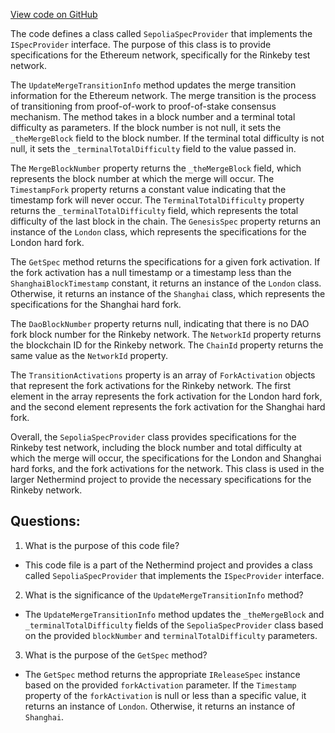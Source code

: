 [View code on GitHub](https://github.com/NethermindEth/nethermind/src/Nethermind/Nethermind.Specs/SepoliaSpecProvider.cs)

The code defines a class called `SepoliaSpecProvider` that implements the `ISpecProvider` interface. The purpose of this class is to provide specifications for the Ethereum network, specifically for the Rinkeby test network. 

The `UpdateMergeTransitionInfo` method updates the merge transition information for the Ethereum network. The merge transition is the process of transitioning from proof-of-work to proof-of-stake consensus mechanism. The method takes in a block number and a terminal total difficulty as parameters. If the block number is not null, it sets the `_theMergeBlock` field to the block number. If the terminal total difficulty is not null, it sets the `_terminalTotalDifficulty` field to the value passed in. 

The `MergeBlockNumber` property returns the `_theMergeBlock` field, which represents the block number at which the merge will occur. The `TimestampFork` property returns a constant value indicating that the timestamp fork will never occur. The `TerminalTotalDifficulty` property returns the `_terminalTotalDifficulty` field, which represents the total difficulty of the last block in the chain. The `GenesisSpec` property returns an instance of the `London` class, which represents the specifications for the London hard fork.

The `GetSpec` method returns the specifications for a given fork activation. If the fork activation has a null timestamp or a timestamp less than the `ShanghaiBlockTimestamp` constant, it returns an instance of the `London` class. Otherwise, it returns an instance of the `Shanghai` class, which represents the specifications for the Shanghai hard fork.

The `DaoBlockNumber` property returns null, indicating that there is no DAO fork block number for the Rinkeby network. The `NetworkId` property returns the blockchain ID for the Rinkeby network. The `ChainId` property returns the same value as the `NetworkId` property.

The `TransitionActivations` property is an array of `ForkActivation` objects that represent the fork activations for the Rinkeby network. The first element in the array represents the fork activation for the London hard fork, and the second element represents the fork activation for the Shanghai hard fork.

Overall, the `SepoliaSpecProvider` class provides specifications for the Rinkeby test network, including the block number and total difficulty at which the merge will occur, the specifications for the London and Shanghai hard forks, and the fork activations for the network. This class is used in the larger Nethermind project to provide the necessary specifications for the Rinkeby network.
## Questions: 
 1. What is the purpose of this code file?
- This code file is a part of the Nethermind project and provides a class called `SepoliaSpecProvider` that implements the `ISpecProvider` interface.

2. What is the significance of the `UpdateMergeTransitionInfo` method?
- The `UpdateMergeTransitionInfo` method updates the `_theMergeBlock` and `_terminalTotalDifficulty` fields of the `SepoliaSpecProvider` class based on the provided `blockNumber` and `terminalTotalDifficulty` parameters.

3. What is the purpose of the `GetSpec` method?
- The `GetSpec` method returns the appropriate `IReleaseSpec` instance based on the provided `forkActivation` parameter. If the `Timestamp` property of the `forkActivation` is null or less than a specific value, it returns an instance of `London`. Otherwise, it returns an instance of `Shanghai`.